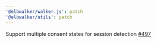 ```yaml
---
'@elbwalker/walker.js': patch
'@elbwalker/utils': patch
---
```


Support multiple consent states for session detection [#497](https://github.com/elbwalker/walkerOS/issues/497)
